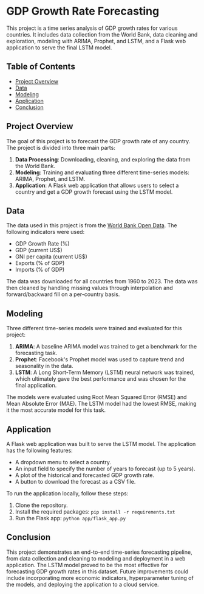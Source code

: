 # GDP Growth Rate Forecasting

This project is a time series analysis of GDP growth rates for various countries. It includes data collection from the World Bank, data cleaning and exploration, modeling with ARIMA, Prophet, and LSTM, and a Flask web application to serve the final LSTM model.

## Table of Contents
- [Project Overview](#project-overview)
- [Data](#data)
- [Modeling](#modeling)
- [Application](#application)
- [Conclusion](#conclusion)

## Project Overview

The goal of this project is to forecast the GDP growth rate of any country. The project is divided into three main parts:
1.  **Data Processing**: Downloading, cleaning, and exploring the data from the World Bank.
2.  **Modeling**: Training and evaluating three different time-series models: ARIMA, Prophet, and LSTM.
3.  **Application**: A Flask web application that allows users to select a country and get a GDP growth forecast using the LSTM model.

## Data

The data used in this project is from the [World Bank Open Data](https://data.worldbank.org/). The following indicators were used:
-   GDP Growth Rate (%)
-   GDP (current US$)
-   GNI per capita (current US$)
-   Exports (% of GDP)
-   Imports (% of GDP)

The data was downloaded for all countries from 1960 to 2023. The data was then cleaned by handling missing values through interpolation and forward/backward fill on a per-country basis.

## Modeling

Three different time-series models were trained and evaluated for this project:

1.  **ARIMA**: A baseline ARIMA model was trained to get a benchmark for the forecasting task.
2.  **Prophet**: Facebook's Prophet model was used to capture trend and seasonality in the data.
3.  **LSTM**: A Long Short-Term Memory (LSTM) neural network was trained, which ultimately gave the best performance and was chosen for the final application.

The models were evaluated using Root Mean Squared Error (RMSE) and Mean Absolute Error (MAE). The LSTM model had the lowest RMSE, making it the most accurate model for this task.

## Application

A Flask web application was built to serve the LSTM model. The application has the following features:
-   A dropdown menu to select a country.
-   An input field to specify the number of years to forecast (up to 5 years).
-   A plot of the historical and forecasted GDP growth rate.
-   A button to download the forecast as a CSV file.

To run the application locally, follow these steps:
1.  Clone the repository.
2.  Install the required packages: `pip install -r requirements.txt`
3.  Run the Flask app: `python app/flask_app.py`

## Conclusion

This project demonstrates an end-to-end time-series forecasting pipeline, from data collection and cleaning to modeling and deployment in a web application. The LSTM model proved to be the most effective for forecasting GDP growth rates in this dataset. Future improvements could include incorporating more economic indicators, hyperparameter tuning of the models, and deploying the application to a cloud service.
